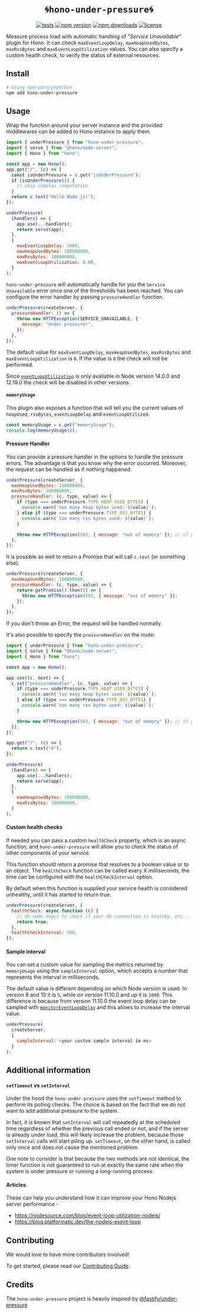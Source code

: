 <h1 align="center"><code>🌀hono-under-pressure🌀</code></h1>

<div align="center">

[![tests](https://img.shields.io/github/actions/workflow/status/rhinobase/hono-under-pressure/test.yml)](https://github.com/rhinobase/hono-under-pressure/actions/workflows/test.yml)
[![npm version](https://img.shields.io/npm/v/hono-under-pressure.svg)](https://npmjs.org/package/hono-under-pressure "View this project on NPM")
[![npm downloads](https://img.shields.io/npm/dm/hono-under-pressure)](https://www.npmjs.com/package/hono-under-pressure)
[![license](https://img.shields.io/npm/l/hono-under-pressure)](LICENSE)

</div>

Measure process load with automatic handling of _"Service Unavailable"_ plugin for Hono.
It can check `maxEventLoopDelay`, `maxHeapUsedBytes`, `maxRssBytes` and `maxEventLoopUtilization` values.
You can also specify a custom health check, to verify the status of
external resources.

<a name="install"></a>

## Install

```sh
# Using npm/yarn/pnpm/bun
npm add hono-under-pressure
```

<a name="usage"></a>

## Usage

Wrap the function around your server instance and the provided middlewares can be added to Hono instance to apply them.

```js
import { underPressure } from "hono-under-pressure";
import { serve } from "@hono/node-server";
import { Hono } from "hono";

const app = new Hono();
app.get("/", (c) => {
  const isUnderPressure = c.get("isUnderPressure");
  if (isUnderPressure()) {
    // skip complex computation
  }
  return c.text("Hello Node.js!");
});

underPressure(
  (handlers) => {
    app.use(...handlers);
    return serve(app);
  },
  {
    maxEventLoopDelay: 1000,
    maxHeapUsedBytes: 100000000,
    maxRssBytes: 100000000,
    maxEventLoopUtilization: 0.98,
  }
);
```

`hono-under-pressure` will automatically handle for you the `Service Unavailable` error once one of the thresholds has been reached.
You can configure the error handler by passing `pressureHandler` function.

```js
underPressure(createServer, {
  pressureHandler: () => {
    throw new HTTPException(SERVICE_UNAVAILABLE, {
      message: "Under pressure!",
    });
  },
});
```

The default value for `maxEventLoopDelay`, `maxHeapUsedBytes`, `maxRssBytes` and `maxEventLoopUtilization` is `0`.
If the value is `0` the check will not be performed.

Since [`eventLoopUtilization`](https://nodejs.org/api/perf_hooks.html#perf_hooks_performance_eventlooputilization_utilization1_utilization2) is only available in Node version 14.0.0 and 12.19.0 the check will be disabled in other versions.

#### `memoryUsage`

This plugin also exposes a function that will tell you the current values of `heapUsed`, `rssBytes`, `eventLoopDelay` and `eventLoopUtilized`.

```js
const memoryUsage = c.get("memoryUsage");
console.log(memoryUsage());
```

#### Pressure Handler

You can provide a pressure handler in the options to handle the pressure errors. The advantage is that you know why the error occurred. Moreover, the request can be handled as if nothing happened.

```js
underPressure(createServer, {
  maxHeapUsedBytes: 100000000,
  maxRssBytes: 100000000,
  pressureHandler: (c, type, value) => {
    if (type === underPressure.TYPE_HEAP_USED_BYTES) {
      console.warn(`too many heap bytes used: ${value}`);
    } else if (type === underPressure.TYPE_RSS_BYTES) {
      console.warn(`too many rss bytes used: ${value}`);
    }

    throw new HTTPException(503, { message: "out of memory" }); // if you omit this line, the request will be handled normally
  },
});
```

It is possible as well to return a Promise that will call `c.text` (or something else).

```js
underPressure(createServer, {
  maxHeapUsedBytes: 100000000,
  pressureHandler: (c, type, value) => {
    return getPromise().then(() => {
      throw new HTTPException(503, { message: "out of memory" });
    });
  },
});
```

If you don't throw an Error, the request will be handled normally.

It's also possible to specify the `pressureHandler` on the route:

```js
import { underPressure } from "hono-under-pressure";
import { serve } from "@hono/node-server";
import { Hono } from "hono";

const app = new Hono();

app.use((c, next) => {
  c.set("pressureHandler", (c, type, value) => {
    if (type === underPressure.TYPE_HEAP_USED_BYTES) {
      console.warn(`too many heap bytes used: ${value}`);
    } else if (type === underPressure.TYPE_RSS_BYTES) {
      console.warn(`too many rss bytes used: ${value}`);
    }

    throw new HTTPException(503, { message: "out of memory" }); // if you omit this line, the request will be handled normally
  });
});

app.get("/", (c) => {
  return c.text("A");
});

underPressure(
  (handlers) => {
    app.use(...handlers);
    return serve(app);
  },
  {
    maxHeapUsedBytes: 100000000,
    maxRssBytes: 100000000,
  }
);
```

#### Custom health checks

If needed you can pass a custom `healthCheck` property, which is an async function, and `hono-under-pressure` will allow you to check the status of other components of your service.

This function should return a promise that resolves to a boolean value or to an object. The `healthCheck` function can be called every X milliseconds, the time can be configured with the `healthCheckInterval` option.

By default when this function is supplied your service health is considered unhealthy, until it has started to return true.

```js
underPressure(createServer, {
  healthCheck: async function (c) {
    // do some magic to check if your db connection is healthy, etc...
    return true;
  },
  healthCheckInterval: 500,
});
```

<a name="sample-interval"></a>

#### Sample interval

You can set a custom value for sampling the metrics returned by `memoryUsage` using the `sampleInterval` option, which accepts a number that represents the interval in milliseconds.

The default value is different depending on which Node version is used. In version 8 and 10 it is `5`, while on version 11.10.0 and up it is `1000`. This difference is because from version 11.10.0 the event loop delay can be sampled with [`monitorEventLoopDelay`](https://nodejs.org/docs/latest-v12.x/api/perf_hooks.html#perf_hooks_perf_hooks_monitoreventloopdelay_options) and this allows to increase the interval value.

```js
underPressure(
  createServer,
  {
    sampleInterval: <your custom sample interval in ms>
  }
);
```

<a name="additional-information"></a>

## Additional information

<a name="set-timeout-vs-set-interval"></a>

#### `setTimeout` vs `setInterval`

Under the hood the `hono-under-pressure` uses the `setTimeout` method to perform its polling checks. The choice is based on the fact that we do not want to add additional pressure to the system.

In fact, it is known that `setInterval` will call repeatedly at the scheduled time regardless of whether the previous call ended or not, and if the server is already under load, this will likely increase the problem, because those `setInterval` calls will start piling up. `setTimeout`, on the other hand, is called only once and does not cause the mentioned problem.

One note to consider is that because the two methods are not identical, the timer function is not guaranteed to run at exactly the same rate when the system is under pressure or running a long-running process.

<a name="articles"></a>

#### Articles

These can help you understand how it can improve your Hono Nodejs server performance -

- <https://nodesource.com/blog/event-loop-utilization-nodejs/>
- <https://blog.platformatic.dev/the-nodejs-event-loop>

## Contributing

We would love to have more contributors involved!

To get started, please read our [Contributing Guide](https://github.com/rhinobase/hono-under-pressure/blob/main/CONTRIBUTING.md).

## Credits

The `hono-under-pressure` project is heavily inspired by [@fastify/under-pressure](https://github.com/fastify/under-pressure)
